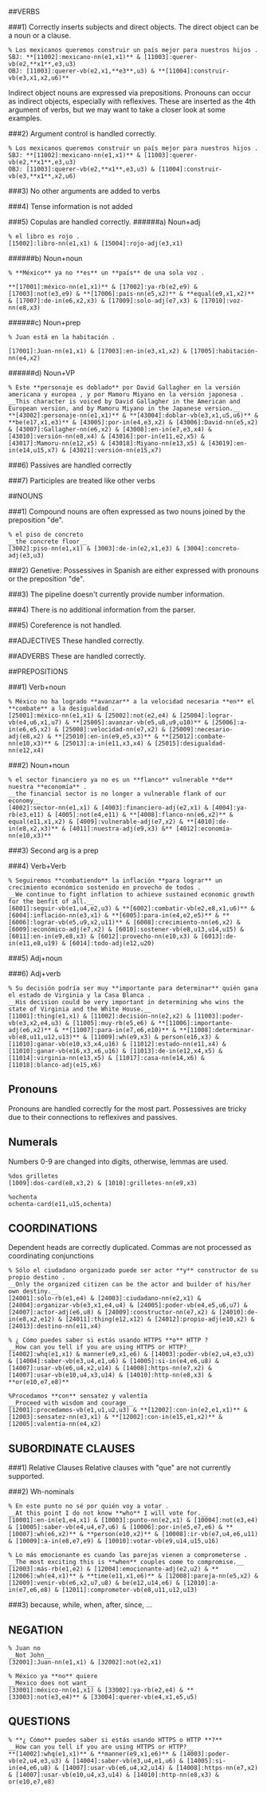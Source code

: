 ##VERBS

###1) Correctly inserts subjects and  direct objects. The direct object can be a noun or a clause.

```
% Los mexicanos queremos construir un país mejor para nuestros hijos . 
SBJ: **[11002]:mexicano-nn(e1,x1)** & [11003]:querer-vb(e2,**x1**,e3,u3) 
OBJ: [11003]:querer-vb(e2,x1,**e3**,u3) & **[11004]:construir-vb(e3,x1,x2,u6)** 
```

Indirect object nouns are expressed via prepositions. Pronouns can occur as indirect objects, especially with reflexives. These are inserted as the 4th argument of verbs, but we may want to take a closer look at some examples.


###2) Argument control is handled correctly.

```
% Los mexicanos queremos construir un país mejor para nuestros hijos . 
SBJ: **[11002]:mexicano-nn(e1,x1)** & [11003]:querer-vb(e2,**x1**,e3,u3) 
OBJ: [11003]:querer-vb(e2,**x1**,e3,u3) & [11004]:construir-vb(e3,**x1**,x2,u6)
```

###3) No other arguments are added to verbs

###4) Tense information is not added

###5) Copulas are handled correctly.
######a) Noun+adj

```
% el libro es rojo .
[15002]:libro-nn(e1,x1) & [15004]:rojo-adj(e3,x1)
```

######b) Noun+noun

```
% **México** ya no **es** un **país** de una sola voz .

**[17001]:méxico-nn(e1,x1)** & [17002]:ya-rb(e2,e9) & [17003]:not(e3,e9) & **[17006]:país-nn(e5,x2)** & **equal(e9,x1,x2)** & [17007]:de-in(e6,x2,x3) & [17009]:solo-adj(e7,x3) & [17010]:voz-nn(e8,x3)
```

######c) Noun+prep

```
% Juan está en la habitación .

[17001]:Juan-nn(e1,x1) & [17003]:en-in(e3,x1,x2) & [17005]:habitación-nn(e4,x2)
```

######d) Noun+VP

```
% Este **personaje es doblado** por David Gallagher en la versión americana y europea , y por Mamoru Miyano en la versión japonesa .
__This character is voiced by David Gallagher in the American and European version, and by Mamoru Miyano in the Japanese version.__
**[43002]:personaje-nn(e1,x1)** & **[43004]:doblar-vb(e3,x1,u5,u6)** & **be(e17,x1,e3)** & [43005]:por-in(e4,e3,x2) & [43006]:David-nn(e5,x2) & [43007]:Gallagher-nn(e6,x2) & [43008]:en-in(e7,e3,x4) & [43010]:versión-nn(e8,x4) & [43016]:por-in(e11,e2,x5) & [43017]:Mamoru-nn(e12,x5) & [43018]:Miyano-nn(e13,x5) & [43019]:en-in(e14,u15,x7) & [43021]:versión-nn(e15,x7)
```

###6) Passives are handled correctly

###7) Participles are treated like other verbs


##NOUNS

###1) Compound nouns are often expressed as two nouns joined by the preposition "de".

```
% el piso de concreto 
__the concrete floor__
[3002]:piso-nn(e1,x1) & [3003]:de-in(e2,x1,e3) & [3004]:concreto-adj(e3,u3)
```

###2) Genetive: Possessives in Spanish are either expressed with pronouns or the preposition "de".

###3) The pipeline doesn't currently provide number information.

###4) There is no additional information from the parser.

###5) Coreference is not handled.

##ADJECTIVES
These handled correctly.

##ADVERBS
These are handled correctly.

##PREPOSITIONS

###1) Verb+noun

```
% México no ha logrado **avanzar** a la velocidad necesaria **en** el **combate** a la desigualdad .
[25001]:méxico-nn(e1,x1) & [25002]:not(e2,e4) & [25004]:lograr-vb(e4,u6,x1,u7) & **[25005]:avanzar-vb(e5,u8,u9,u10)** & [25006]:a-in(e6,e5,x2) & [25008]:velocidad-nn(e7,x2) & [25009]:necesario-adj(e8,x2) & **[25010]:en-in(e9,e5,x3)** & **[25012]:combate-nn(e10,x3)** & [25013]:a-in(e11,x3,x4) & [25015]:desigualdad-nn(e12,x4)
```

###2) Noun+noun

```
% el sector financiero ya no es un **flanco** vulnerable **de** nuestra **economía** .
__the financial sector is no longer a vulnerable flank of our economy__
[4002]:sector-nn(e1,x1) & [4003]:financiero-adj(e2,x1) & [4004]:ya-rb(e3,e11) & [4005]:not(e4,e11) & **[4008]:flanco-nn(e6,x2)** & equal(e11,x1,x2) & [4009]:vulnerable-adj(e7,x2) & **[4010]:de-in(e8,x2,x3)** & [4011]:nuestra-adj(e9,x3) &** [4012]:economía-nn(e10,x3)**
```

###3) Second arg is a prep

###4) Verb+Verb

```
% Seguiremos **combatiendo** la inflación **para lograr** un crecimiento económico sostenido en provecho de todos .
__We continue to fight inflation to achieve sustained economic growth for the benfit of all.__
[6001]:seguir-vb(e1,u4,e2,u3) & **[6002]:combatir-vb(e2,e8,x1,u6)** & [6004]:inflación-nn(e3,x1) & **[6005]:para-in(e4,e2,e5)** & **[6006]:lograr-vb(e5,u9,x2,u11)** & [6008]:crecimiento-nn(e6,x2) & [6009]:económico-adj(e7,x2) & [6010]:sostener-vb(e8,u13,u14,u15) & [6011]:en-in(e9,e8,x3) & [6012]:provecho-nn(e10,x3) & [6013]:de-in(e11,e8,u19) & [6014]:todo-adj(e12,u20)
```

###5) Adj+noun

###6) Adj+verb
```
% Su decisión podría ser muy **importante para determinar** quién gana el estado de Virginia y la Casa Blanca .
__His decision could be very important in determining who wins the state of Virginia and the White House.__
[11001]:thing(e1,x1) & [11002]:decisión-nn(e2,x2) & [11003]:poder-vb(e3,x2,e4,u3) & [11005]:muy-rb(e5,e6) & **[11006]:importante-adj(e6,x2)** & **[11007]:para-in(e7,e6,e10)** & **[11008]:determinar-vb(e8,u11,u12,u13)** & [11009]:wh(e9,x3) & person(e16,x3) & [11010]:ganar-vb(e10,x3,x4,u16) & [11012]:estado-nn(e11,x4) & [11010]:ganar-vb(e16,x3,x6,u16) & [11013]:de-in(e12,x4,x5) & [11014]:virginia-nn(e13,x5) & [11017]:casa-nn(e14,x6) & [11018]:blanco-adj(e15,x6)
```
## Pronouns
Pronouns are handled correctly for the most part. Possessives are tricky due to their connections to reflexives and passives.

## Numerals
Numbers 0-9 are changed into digits, otherwise, lemmas are used.

```
%dos grilletes
[1009]:dos-card(e8,x3,2) & [1010]:grilletes-nn(e9,x3)

%ochenta
ochenta-card(e11,u15,ochenta)
```

## COORDINATIONS
Dependent heads are correctly duplicated. Commas are not processed as coordinating conjunctions

```
% Sólo el ciudadano organizado puede ser actor **y** constructor de su propio destino .
__Only the organized citizen can be the actor and builder of his/her own destiny.__
[24001]:sólo-rb(e1,e4) & [24003]:ciudadano-nn(e2,x1) & [24004]:organizar-vb(e3,x1,e4,u4) & [24005]:poder-vb(e4,e5,u6,u7) & [24007]:actor-adj(e6,u8) & [24009]:constructor-nn(e7,x2) & [24010]:de-in(e8,x2,e12) & [24011]:thing(e12,x12) & [24012]:propio-adj(e10,x2) & [24013]:destino-nn(e11,x4)

% ¿ Cómo puedes saber si estás usando HTTPS **o** HTTP ?
__How can you tell if you are using HTTPS or HTTP?__
[14002]:whq(e1,x1) & manner(e9,x1,e6) & [14003]:poder-vb(e2,u4,e3,u3) & [14004]:saber-vb(e3,u4,e1,u6) & [14005]:si-in(e4,e6,u8) & [14007]:usar-vb(e6,u4,x2,u14) & [14008]:https-nn(e7,x2) & [14007]:usar-vb(e10,u4,x3,u14) & [14010]:http-nn(e8,x3) & **or(e10,e7,e8)**

%Procedamos **con** sensatez y valentía 
__Proceed with wisdom and courage__
[12001]:procedamos-vb(e1,u1,u2,u3) & **[12002]:con-in(e2,e1,x1)** & [12003]:sensatez-nn(e3,x1) & **[12002]:con-in(e15,e1,x2)** & [12005]:valentía-nn(e4,x2)
```

## SUBORDINATE CLAUSES

###1) Relative Clauses
Relative clauses with "que" are not currently supported.

###2) Wh-nominals

```
% En este punto no sé por quién voy a votar .
__At this point I do not know **who** I will vote for.__
[10001]:en-in(e1,e4,x1) & [10003]:punto-nn(e2,x1) & [10004]:not(e3,e4) & [10005]:saber-vb(e4,u4,e7,u6) & [10006]:por-in(e5,e7,e6) & **[10007]:wh(e6,x2)** & **person(e10,x2)** & [10008]:ir-vb(e7,u4,e6,u11) & [10009]:a-in(e8,e7,e9) & [10010]:votar-vb(e9,u14,u15,u16)

% Lo más emocionante es cuando las parejas vienen a comprometerse .
__The most exciting this is **when** couples come to compromise.__
[12003]:más-rb(e1,e2) & [12004]:emocionante-adj(e2,u2) & **[12006]:wh(e4,x1)** & **time(e11,x1,e6)** & [12008]:pareja-nn(e5,x2) & [12009]:venir-vb(e6,x2,u7,u8) & be(e12,u14,e6) & [12010]:a-in(e7,e6,e8) & [12011]:comprometer-vb(e8,u11,u12,u13)
```

###3) because, while, when, after, since, ...

## NEGATION

```
% Juan no
__Not John__
[32001]:Juan-nn(e1,x1) & [32002]:not(e2,x1)

% México ya **no** quiere 
__Mexico does not want__
[33001]:méxico-nn(e1,x1) & [33002]:ya-rb(e2,e4) & **[33003]:not(e3,e4)** & [33004]:querer-vb(e4,x1,e5,u5) 
```

## QUESTIONS

```
% **¿ Cómo** puedes saber si estás usando HTTPS o HTTP **?**
__How can you tell if you are using HTTPS or HTTP?__
**[14002]:whq(e1,x1)** & **manner(e9,x1,e6)** & [14003]:poder-vb(e2,u4,e3,u3) & [14004]:saber-vb(e3,u4,e1,u6) & [14005]:si-in(e4,e6,u8) & [14007]:usar-vb(e6,u4,x2,u14) & [14008]:https-nn(e7,x2) & [14007]:usar-vb(e10,u4,x3,u14) & [14010]:http-nn(e8,x3) & or(e10,e7,e8)
```
